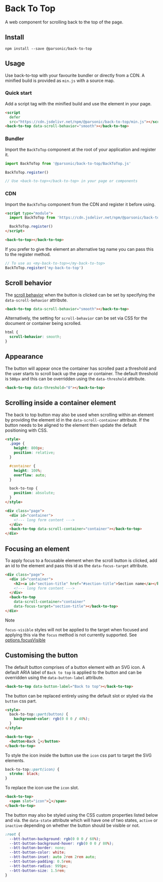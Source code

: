 # Back To Top

A web component for scrolling back to the top of the page.

## Install

```shell
npm install --save @parsonic/back-to-top
```

## Usage

Use back-to-top with your favourite bundler or directly from a CDN. A minified
build is provided as `min.js` with a source map.

### Quick start

Add a script tag with the minified build and use the element in your page.

```html
<script
  defer
  src="https://cdn.jsdelivr.net/npm/@parsonic/back-to-top/min.js"></script>
<back-to-top data-scroll-behavior="smooth"></back-to-top>
```

### Bundler

Import the `BackToTop` component at the root of your application and register
it.

```js
import BackToTop from '@parsonic/back-to-top/BackToTop.js'

BackToTop.register()

// Use <back-to-top></back-to-top> in your page or components
```

### CDN

Import the `BackToTop` component from the CDN and register it before using.

```html
<script type="module">
  import BackToTop from 'https://cdn.jsdelivr.net/npm/@parsonic/back-to-top/BackToTop.js'

  BackToTop.register()
</script>

<back-to-top></back-to-top>
```

If you prefer to give the element an alternative tag name you can pass this to
the register method.

```js
// To use as <my-back-to-top></my-back-to-top>
BackToTop.register('my-back-to-top')
```

## Scroll behavior

The [scroll behavior]() when the button is clicked can be set by specifying the
`data-scroll-behavior` attribute.

```html
<back-to-top data-scroll-behavior="smooth"></back-to-top>
```

Alternatively, the setting for `scroll-behavior` can be set via CSS for the
document or container being scrolled.

```css
html {
  scroll-behavior: smooth;
}
```

## Appearance

The button will appear once the container has scrolled past a threshold and the
user starts to scroll back up the page or container. The default threshold is
`500px` and this can be overridden using the `data-threshold` attribute.

```html
<back-to-top data-threshold="0"></back-to-top>
```

## Scrolling inside a container element

The back to top button may also be used when scrolling within an element by
providing the element id in the `data-scroll-container` attribute. If the button
needs to be aligned to the element then update the default positioning with CSS.

```html
<style>
  .page {
    height: 800px;
    position: relative;
  }

  #container {
    height: 100%;
    overflow: auto;
  }

  back-to-top {
    position: absolute;
  }
</style>

<div class="page">
  <div id="container">
    <!--- long form content --->
  </div>
  <back-to-top data-scroll-container="container"></back-to-top>
</div>
```

## Focusing an element

To apply focus to a focusable element when the scroll button is clicked, add an
id to the element and pass this id as the `data-focus-target` attribute.

```html
<div class="page">
  <div id="container">
    <h2><a id="section-title" href="#section-title">Section name</a></h2>
    <!--- long form content --->
  </div>
  <back-to-top
    data-scroll-container="container"
    data-focus-target="section-title"></back-to-top>
</div>
```

<!-- prettier-ignore -->
> [!NOTE]
> `focus-visible` styles will not be applied to the target when focused
> and applying this via the `focus` method is not currently supported. See
> [options.focusVisible](https://developer.mozilla.org/en-US/docs/Web/API/HTMLElement/focus#focusvisible)

## Customising the button

The default button comprises of a button element with an SVG icon. A default
ARIA label of `Back to top` is applied to the button and can be overridden using
the `data-button-label` attribute.

```html
<back-to-top data-button-label="Back to top"></back-to-top>
```

The button can be replaced entirely using the default slot or styled via the
`button` css part.

```html
<style>
  back-to-top::part(button) {
    background-color: rgb(0 0 0 / 40%);
  }
</style>

<back-to-top>
  <button>Back 👆</button>
</back-to-top>
```

To style the icon inside the button use the `icon` css part to target the SVG
elements.

```css
back-to-top::part(icon) {
  stroke: black;
}
```

To replace the icon use the `icon` slot.

```html
<back-to-top>
  <span slot="icon">👆</span>
</back-to-top>
```

The button may also be styled using the CSS custom properties listed below and
via. the `data-state` attribute which will have one of two states, `active` or
`inactive` depending on whether the button should be visible or not.

```css
:root {
  --btt-button-background: rgb(0 0 0 / 60%);
  --btt-button-background-hover: rgb(0 0 0 / 80%);
  --btt-button-border: none;
  --btt-button-color: white;
  --btt-button-inset: auto 2rem 2rem auto;
  --btt-button-padding: 0.5rem;
  --btt-button-radius: 999px;
  --btt-button-size: 1.5rem;
}
```

